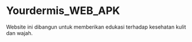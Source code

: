 # Yourdermis_WEB_APK
Website ini dibangun untuk memberikan edukasi terhadap kesehatan kulit dan wajah.
